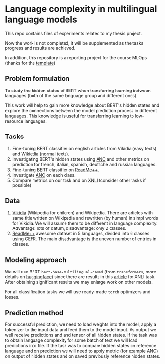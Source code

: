 # Language complexity in multilingual language models

This repo contains files of experiments related to my thesis project.

Now the work is not completed, it will be supplemented as the tasks progress and results are achieved.

In addition, this repository is a reporting project for the course MLOps (thanks for the [template](https://github.com/v-goncharenko/data-science-template/tree/master))

## Problem formulation

To study the hidden states of BERT when transferring learning between languages (both of the same language group and different ones)

This work will help to gain more knowledge about BERT's hidden states and explore the connections between the model prediction process in different languages. This knowledge is useful for transferring learning to low-resource languages.

## Tasks

1. Fine-tuning BERT classifier on english articles from Vikidia (easy texts) and Wikiedia (normal texts). 
2. Investigating BERT's hidden states using [ANC](https://github.com/TartuNLP/xsim/tree/master?tab=readme-ov-file) and other metrics on prediction for french, italian, spanish, deutsche and russian languages.
3. Fine-tuning BERT classifier on [ReadMe++](https://github.com/tareknaous/readme). 
4. Investigate [ANC](https://github.com/TartuNLP/xsim/tree/master?tab=readme-ov-file) on each class.
5. Compare metrics on our task and on [XNLI](https://aclanthology.org/2022.aacl-main.15/) (consider other tasks if possible)


## Data
1. [Vikidia](https://ssharoff.github.io/kelly/dfly/) (Wikipedia for children) and Wikipedia. There are articles with same title written on Wikipedia and rewritten (by human) in simpl words for Vikidia. We will assume them to be different in language complexity. Advantage: lots of datum, disadvantage: only 2 classes.
2. [ReadMe++](https://github.com/tareknaous/readme) awesome dataset in 5 languages, divided into 6 classes using CEFR. The main disadvantage is the uneven number of entries in classes. 

## Modeling approach

We will use BERT `bert-base-multilingual-cased` (from `transformers`, more details on [huggingface](https://huggingface.co/google-bert/bert-base-multilingual-cased)) since there are results in this [article](https://aclanthology.org/2022.aacl-main.15/) for XNLI task. After obtaining significant results we may enlarge work on other models.

For all classification tasks we will use ready-made `torch` optimizers and losses.

## Prediction method

For successful prediction, we need to load weights into the model, apply a tokenizer to the input data and feed them to the model input. As output we well receive predictions and and tensor of all hidden states. If the task was to obtain language complexity for some batch of text we will load predictions into file. If the task was to compare hidden states on reference language and on prediction we will need to apply metric (for example ANC) on output of hidden states and on saved previously reference hidden states.